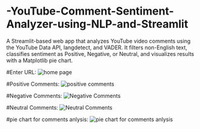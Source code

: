 # -YouTube-Comment-Sentiment-Analyzer-using-NLP-and-Streamlit
A Streamlit-based web app that analyzes YouTube video comments using the YouTube Data API, langdetect, and VADER. It filters non-English text, classifies sentiment as Positive, Negative, or Neutral, and visualizes results with a Matplotlib pie chart.

#Enter URL:
![home page](https://github.com/user-attachments/assets/df5e1e49-98d8-4299-a160-5d363d53943e)

#Positive Comments:
![positive comments](https://github.com/user-attachments/assets/b17a1fbe-90e7-4c46-a7da-5de4eb3d2e68)

#Negative Comments:
![Negative Comments](https://github.com/user-attachments/assets/6f9e3334-5bce-45f8-bfe9-70f9461e56f4)

#Neutral Comments:
![Neutral Comments](https://github.com/user-attachments/assets/8fc3a8ce-003f-478a-9d47-9073b6f25fe6)

#pie chart for comments anlysis:
![pie chart for comments anlysis](https://github.com/user-attachments/assets/16962d47-8425-4e64-8d01-73fbcb273dee)
